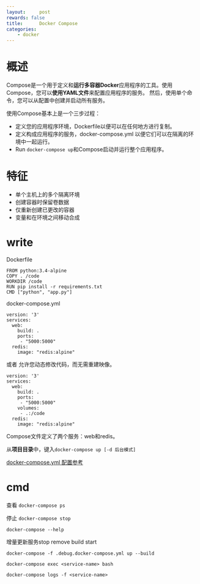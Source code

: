```yaml
---
layout:     post
rewards: false
title:      Docker Compose
categories:
    - docker
---
```


# 概述

Compose是一个用于定义和**运行多容器Docker**应用程序的工具。使用Compose，您可以**使用YAML文件**来配置应用程序的服务。
然后，使用单个命令，您可以从配置中创建并启动所有服务。

使用Compose基本上是一个三步过程：

- 定义您的应用程序环境，Dockerfile以便可以在任何地方进行复制。
- 定义构成应用程序的服务，docker-compose.yml 以便它们可以在隔离的环境中一起运行。
- Run `docker-compose up`和Compose启动并运行整个应用程序。


# 特征

- 单个主机上的多个隔离环境
- 创建容器时保留卷数据
- 仅重新创建已更改的容器
- 变量和在环境之间移动合成


# write

Dockerfile
```
FROM python:3.4-alpine
COPY . /code
WORKDIR /code
RUN pip install -r requirements.txt
CMD ["python", "app.py"]
```

docker-compose.yml

```
version: '3'
services:
  web:
    build: .
    ports:
     - "5000:5000"
  redis:
    image: "redis:alpine"
```

或者 允许您动态修改代码，而无需重建映像。
```
version: '3'
services:
  web:
    build: .
    ports:
     - "5000:5000"
    volumes:
     - .:/code
  redis:
    image: "redis:alpine"
```
Compose文件定义了两个服务：web和redis。

从**项目目录**中，键入`docker-compose up [-d 后台模式]`


[docker-compose.yml 配置参考](https://docs.docker.com/compose/compose-file/#service-configuration-reference) 

# cmd

查看
`docker-compose ps`

停止
`docker-compose stop`

`docker-compose --help`


增量更新服务stop remove build start 

`docker-compose -f .debug.docker-compose.yml up --build`


`docker-compose exec <service-name> bash`


`docker-compose logs -f <service-name>`